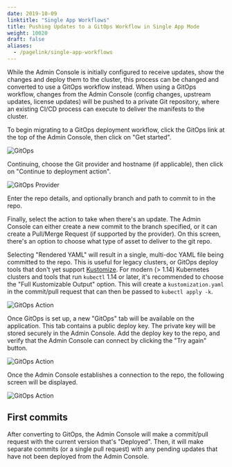 ```yaml
---
date: 2019-10-09
linktitle: "Single App Workflows"
title: Pushing Updates to a GitOps Workflow in Single App Mode
weight: 10020
draft: false
aliases: 
  - /pagelink/single-app-workflows
---
```


While the Admin Console is initially configured to receive updates, show the changes and deploy them to the cluster, this process can be changed and converted to use a GitOps workflow instead. When using a GitOps workflow, changes from the Admin Console (config changes, upstream updates, license updates) will be pushed to a private Git repository, where an existing CI/CD process can execute to deliver the manifests to the cluster.

To begin migrating to a GitOps deployment workflow, click the GitOps link at the top of the Admin Console, then click on "Get started".

![GitOps](/images/gitops.png)

Continuing, choose the Git provider and hostname (if applicable), then click on "Continue to deployment action".

![GitOps Provider](/images/gitops-provider.png)

Enter the repo details, and optionally branch and path to commit to in the repo.

Finally, select the action to take when there's an update. The Admin Console can either create a new commit to the branch specified, or it can create a Pull/Merge Request (if supported by the provider). On this screen, there's an option to choose what type of asset to deliver to the git repo.

Selecting "Rendered YAML" will result in a single, multi-doc YAML file being committed to the repo. This is useful for legacy clusters, or GitOps deploy tools that don't yet support [Kustomize](https://kustomize.io). For modern (> 1.14) Kubernetes clusters and tools that run `kubectl` 1.14 or later, it's recommended to choose the "Full Kustomizable Output" option. This will create a `kustomization.yaml` in the commit/pull request that can then be passed to `kubectl apply -k`.

![GitOps Action](/images/gitops-action.png)

Once GitOps is set up, a new "GitOps" tab will be available on the application. This tab contains a public deploy key. The private key will be stored securely in the Admin Console. Add the deploy key to the repo, and verify that the Admin Console can connect by clicking the "Try again" button.

![GitOps Action](/images/gitops-no-connection-single-app.png)

Once the Admin Console establishes a connection to the repo, the following screen will be displayed.

![GitOps Action](/images/gitops-connected-single-app.png)

## First commits

After converting to GitOps, the Admin Console will make a commit/pull request with the current version that's "Deployed". Then, it will make separate commits (or a single pull request) with any pending updates that have not been deployed from the Admin Console.

